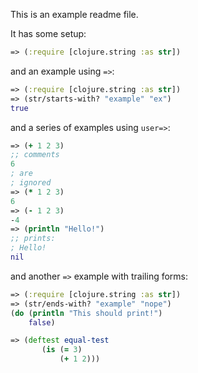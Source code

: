 This is an example readme file.

It has some setup:

```clojure
=> (:require [clojure.string :as str])
```

and an example using `=>`:

```clojure
=> (:require [clojure.string :as str])
=> (str/starts-with? "example" "ex")
true
```

and a series of examples using `user=>`:

```clojure
=> (+ 1 2 3)
;; comments
6
; are
; ignored
=> (* 1 2 3)
6
=> (- 1 2 3)
-4
=> (println "Hello!")
;; prints:
; Hello!
nil
```

and another `=>` example with trailing forms:

```clojure
=> (:require [clojure.string :as str])
=> (str/ends-with? "example" "nope")
(do (println "This should print!")
    false)
```

```clojure
=> (deftest equal-test
       (is (= 3)
           (+ 1 2)))
```